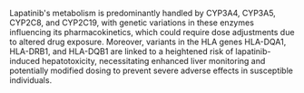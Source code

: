 Lapatinib's metabolism is predominantly handled by CYP3A4, CYP3A5, CYP2C8, and CYP2C19, with genetic variations in these enzymes influencing its pharmacokinetics, which could require dose adjustments due to altered drug exposure. Moreover, variants in the HLA genes HLA-DQA1, HLA-DRB1, and HLA-DQB1 are linked to a heightened risk of lapatinib-induced hepatotoxicity, necessitating enhanced liver monitoring and potentially modified dosing to prevent severe adverse effects in susceptible individuals.